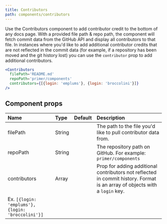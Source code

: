 ```yaml
---
title: Contributors
path: components/contributors
---
```


Use the Contributors component to add contributor credit to the bottom of any docs page. With a provided file path & repo path, the component will fetch commit data from the GitHub API and display all contributors to that file. In instances where you'd like to add additional contributor credits that are not reflected in the commit data (for example, if a repository has been moved and the git history lost) you can use the `contributor` prop to add additional contributors.


```.jsx
<Contributors
  filePath='README.md'
  repoPath='primer/components'
  contributors={[{login: 'emplums'}, {login: 'broccolini'}]}
/>
```

## Component props

| Name | Type | Default | Description |
| :- | :- | :-: | :- |
| filePath | String | | The path to the file you'd like to pull contributor data from. |
| repoPath | String | | The repository path on GitHub. For example: `primer/components` |
| contributors | Array | | Prop for adding additional contributors not reflected in commit history. Format is an array of objects with a `login` key.
Ex. `[{login: 'emplums'}, {login: 'broccolini'}]` |
